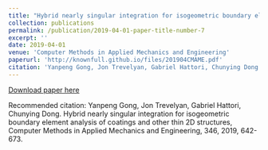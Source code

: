 ```yaml
---
title: "Hybrid nearly singular integration for isogeometric boundary element analysis of coatings and other thin 2D structures"
collection: publications
permalink: /publication/2019-04-01-paper-title-number-7
excerpt: ''
date: 2019-04-01
venue: 'Computer Methods in Applied Mechanics and Engineering'
paperurl: 'http://knownfull.github.io/files/201904CMAME.pdf'
citation: 'Yanpeng Gong, Jon Trevelyan, Gabriel Hattori, Chunying Dong. Hybrid nearly singular integration for isogeometric boundary element analysis of coatings and other thin 2D structures, Computer Methods in Applied Mechanics and Engineering, 346, 2019, 642-673.'
---
```


[Download paper here](http://knownfull.github.io/files/201904CMAME.pdf)

Recommended citation: Yanpeng Gong, Jon Trevelyan, Gabriel Hattori, Chunying Dong. Hybrid nearly singular integration for isogeometric boundary element analysis of coatings and other thin 2D structures, Computer Methods in Applied Mechanics and Engineering, 346, 2019, 642-673.
